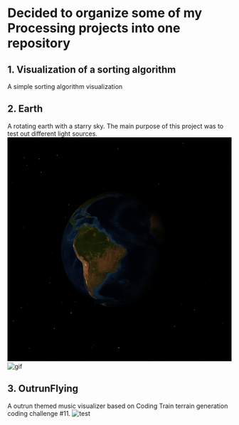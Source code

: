 # Decided to organize some of my Processing projects into one repository

## 1. Visualization of a sorting algorithm
A simple sorting algorithm visualization

## 2. Earth
A rotating earth with a starry sky. The main purpose of this project was to test out different light sources.
![image](/images/earth.png)
![gif](/images/earth.gif)

## 3. OutrunFlying
A outrun themed music visualizer based on Coding Train terrain generation coding challenge #11.
![test](/images/outrun.gif)